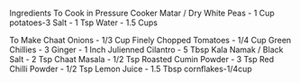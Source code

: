  Ingredients
To Cook in Pressure Cooker
Matar / Dry White Peas - 1 Cup
potatoes-3
Salt - 1 Tsp
Water - 1.5 Cups
 
To Make Chaat
Onions - 1/3 Cup Finely Chopped
Tomatoes - 1/4 Cup
Green Chillies - 3 
Ginger - 1 Inch Julienned
Cilantro - 5 Tbsp
Kala Namak / Black Salt - 2 Tsp
Chaat Masala - 1/2 Tsp
Roasted Cumin Powder - 3 Tsp
Red Chilli Powder - 1/2 Tsp
Lemon Juice - 1.5 Tbsp
cornflakes-1/4cup
